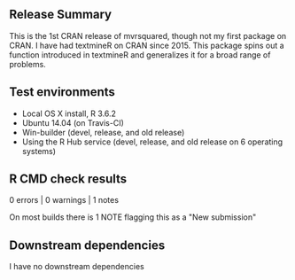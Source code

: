 ## Release Summary

This is the 1st CRAN release of mvrsquared, though not my first package on CRAN. I have had textmineR on CRAN since 2015. This package spins out a function introduced in textmineR and generalizes it for a broad range of problems.

## Test environments

* Local OS X install, R 3.6.2
* Ubuntu 14.04 (on Travis-CI)
* Win-builder (devel, release, and old release)
* Using the R Hub service (devel, release, and old release on 6 operating systems)

## R CMD check results

0 errors | 0 warnings | 1 notes

On most builds there is 1 NOTE flagging this as a "New submission"

## Downstream dependencies

I have no downstream dependencies
